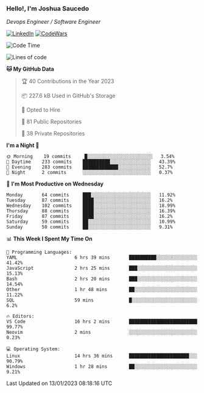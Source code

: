 ### Hello!, I'm Joshua Saucedo
*Devops Engineer / Software Engineer*  

[![LinkedIn](https://img.shields.io/badge/LinkedIn-0073b1?logo=linkedin&style=flat-square&logoColor=white)](https://www.linkedin.com/in/joshua-nathanael-saucedo-uriarte-bb0336169/)
[![CodeWars](https://www.codewars.com/users/joshuansu0897/badges/micro)](https://www.codewars.com/users/joshuansu0897)

<!--START_SECTION:waka-->
![Code Time](http://img.shields.io/badge/Code%20Time-339%20hrs%2050%20mins-blue)

![Lines of code](https://img.shields.io/badge/From%20Hello%20World%20I%27ve%20Written-1%20Million%20lines%20of%20code-blue)

**🐱 My GitHub Data** 

> 🏆 40 Contributions in the Year 2023
 > 
> 📦 227.6 kB Used in GitHub's Storage 
 > 
> 💼 Opted to Hire
 > 
> 📜 81 Public Repositories 
 > 
> 🔑 38 Private Repositories  
 > 
**I'm a Night 🦉** 

```text
🌞 Morning    19 commits     █░░░░░░░░░░░░░░░░░░░░░░░░   3.54% 
🌆 Daytime    233 commits    ██████████░░░░░░░░░░░░░░░   43.39% 
🌃 Evening    283 commits    █████████████░░░░░░░░░░░░   52.7% 
🌙 Night      2 commits      ░░░░░░░░░░░░░░░░░░░░░░░░░   0.37%

```
📅 **I'm Most Productive on Wednesday** 

```text
Monday       64 commits     ███░░░░░░░░░░░░░░░░░░░░░░   11.92% 
Tuesday      87 commits     ████░░░░░░░░░░░░░░░░░░░░░   16.2% 
Wednesday    102 commits    ████░░░░░░░░░░░░░░░░░░░░░   18.99% 
Thursday     88 commits     ████░░░░░░░░░░░░░░░░░░░░░   16.39% 
Friday       87 commits     ████░░░░░░░░░░░░░░░░░░░░░   16.2% 
Saturday     59 commits     ██░░░░░░░░░░░░░░░░░░░░░░░   10.99% 
Sunday       50 commits     ██░░░░░░░░░░░░░░░░░░░░░░░   9.31%

```


📊 **This Week I Spent My Time On** 

```text
💬 Programming Languages: 
YAML                     6 hrs 39 mins       ██████████░░░░░░░░░░░░░░░   41.42% 
JavaScript               2 hrs 25 mins       ███░░░░░░░░░░░░░░░░░░░░░░   15.13% 
Bash                     2 hrs 20 mins       ███░░░░░░░░░░░░░░░░░░░░░░   14.54% 
Other                    1 hr 48 mins        ██░░░░░░░░░░░░░░░░░░░░░░░   11.22% 
SQL                      59 mins             █░░░░░░░░░░░░░░░░░░░░░░░░   6.2%

🔥 Editors: 
VS Code                  16 hrs 2 mins       █████████████████████████   99.77% 
Neovim                   2 mins              ░░░░░░░░░░░░░░░░░░░░░░░░░   0.23%

💻 Operating System: 
Linux                    14 hrs 36 mins      ██████████████████████░░░   90.79% 
Windows                  1 hr 28 mins        ██░░░░░░░░░░░░░░░░░░░░░░░   9.21%

```


 Last Updated on 13/01/2023 08:18:16 UTC
<!--END_SECTION:waka-->
